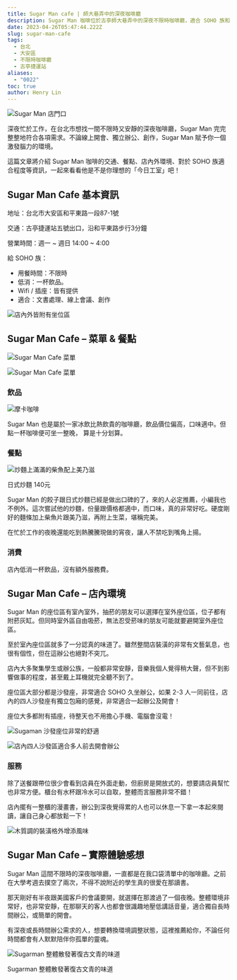 ```yaml
---
title: Sugar Man cafe | 師大巷弄中的深夜咖啡廳
description: Sugar Man 咖啡位於古亭師大巷弄中的深夜不限時咖啡廳，適合 SOHO 族和遠距辦公者長時間辦公！
date: 2023-04-26T05:47:44.222Z
slug: sugar-man-cafe
tags:
  - 台北
  - 大安區
  - 不限時咖啡廳
  - 古亭捷運站
aliases:
  - "0022"
toc: true
author: Henry Lin
---
```

![Sugar Man 店門口](https://lh3.googleusercontent.com/u/0/docs/ADP-6oHAcodjcZTRQ9cN0AcZ6JByVkTR7u-aIG7vSRSmEnKLZPyOG5GowkIR8C0mbNQm8gs0G23cqEd7MaR2TEkP9NKmbI8xzhS6U-_6rVYYfJrS29w0TLTMUsT5IHn9K3DXDv_2t2ltoO3eSZEJtSBkci6AtWZKwIX35AVpKhRSoKEkhT8dRAVf2Gt5mRodL3bnH8XaWRQMm8s0Iy0cBH5V5kfJ-VQQ9_yh6DQ-6ajedFWk5sjNkr6e48MsabDA0C7KB33ZCJ4N-N8Tj-UfkX0EWXMHcg-m7Z_UxsiVz6FnAOIAFUdlC0PK9VXkmg9Rtow0bw86S7lEEyu3IwDkPqbR0cMLZQ0x5a-gDKTNIY91P7mefync50OrGQRIEBJq889caRy97Zf8jljG1s_vtPa3aJGzx4tFMt3JEEdAnbb9t2EvGLaCVbhH9Wvr052ZdxH9ipwTI6iPxB0FLJ5X7SjjxvCcsdRdM5VfPiGXgqHLw23wOyjDcYJfYtD7NWNftkyGv30jsF90OTedxsoLjV3vdcXwUallF5jFPzjy8PeI0j1CwDrA9_wRCi2bBwX31n9-pDpzD37Ak0mr0SC9H-BVg6mBDm3XOiATvZjrI0K163ZN3CrJcCXRlbRxoilfpXdc7JJvSrkZXeA41p0E7iiMwqyFDXEdUVQ--i-5JjbUX8op_1GdInptuEMe0cGW3eL4K_FqnV1MiLXFhjriDXIlripDDI24808VzQizRLKwiA7P0BoIJqi_o4gSaslaGocB0nKIVEXV1wrJSl2bS3mF3IeEVC02YNGx3cRXxXiP9lkTesG48ivn0w3rtc8w7cYGXdO5ex6gBDeAvxxvXpiO2rtURd7Apz7ZnJUullP7EGyofqVjeCEZOcaEEB2UNcAQc_XqKPdSI0HyzK5Z-TsyhIQwB7bmWcG0sinSmvqS_Vkt594iocW_wJrB632Shbtl8r3hyf0hn0QZTaCGIWIkP7LHR_R8dw7bmLil "Sugar Man 店門口")

深夜忙於工作，在台北市想找一間不限時又安靜的深夜咖啡廳，Sugar Man 完完整整地符合各項需求。不論線上開會、獨立辦公、創作，Sugar Man 賦予你一個激發腦力的環境。

這篇文章將介紹 Sugar Man 咖啡的交通、餐點、店內外環境、對於 SOHO 族適合程度等資訊，一起來看看他是不是你理想的「今日工室」吧！

## Sugar Man Cafe 基本資訊

地址：台北市大安區和平東路一段87-1號

交通：古亭捷運站五號出口，沿和平東路步行3分鐘

營業時間：週一 \~ 週日 14:00 \~ 4:00

給 SOHO 族：

* 用餐時間：不限時
* 低消：一杯飲品。
* Wifi / 插座：皆有提供
* 適合：文書處理、線上會議、創作

![店內外皆附有坐位區](https://lh3.googleusercontent.com/u/0/docs/ADP-6oE4tZw8xB8kNjMmgTUfpJHmWKrN2IQEGrex_d9fBoxJK1m7Ayjr_tMaRnSWrXD6ujG5rcz0qG5kOJbMIqxn7lnd7EAm7BRZg9AGsnimjMAGiCyHl19Jxyzjn3J6R2SyP4HYaIcHJ90s84L4EVZqSpNsV5oMPIOvN5tSiZ76cizIQlFO7A9-uPylrm-T_QOXlojmmdViMp6Zh2JLxBew_qufZYUgdSdSUfEMGV_3AAebAIABxjCTvZMcQLEl3d0XUL_rimnqBeQhTpeu6UCZ_frqCFap4pfH92ShWNV1Re0kHVpSIbEW0iQOdxdfGt3Z6AhfaHbC_1ijSspA2Dr2zGrTDPClxmPa4JIwX0V3I_JtLsjQ3W5-qaXorZBiec5fHKTQG_xehU-lC3jrNnQR35U3ZCf7WRaOQWbqmeNN6m0EZUZuZhipPZNtLrcWjBLO4q6o-1BGS6EfqZDYnWGlEVY16UBr6TkytYg-EB71V5GlOyZ4gxYauqj7fqFWLEi4niL_fU_UvHKd8Pn-4H7rVeVS6hseB4RGw47zMMWEsDuUItXbis6Id1-dWA9LIcTkw8mpCkWpSu5Y-TDhEphoG8NidGepsHL0CAS-Fg6ouWh9Djf7Ll3HT2nGmcnZhI8HOEeSGD_bpeFLVwRFjhh_NhYkHHIKNzI_cYxscLST71XdB9C1iIRKOXRYztggtFWnMyMtuArsQBYDDSMN045BCtPi13bLp7ZN9woMWfq4IHOyWwNndtmvyyY2w8Rh2dbzqMctASyVMYgV8xo_2lZbwa75jTkUMkRfo8ID0bxRbXWPVJDXY7Laf_j0JCHZ3zEdOOe3uDcIWo1JmKfRJ363olxYlGX2Ypt-XHQW_jVSkaBl2QKXj4yywqk26-ImscTpTF0hCAkaZH2oHANtlQrJv2K0kj6kZggMrcnX5LQRi3seL3qauX34dm7xxbVkKYyBTqLHEF_QqxZ071hej3ZAxWnvS9HTSMOkeKVA "店內外皆附有坐位區")

## Sugar Man Cafe – 菜單 & 餐點

![Sugar Man Cafe 菜單](https://lh3.googleusercontent.com/u/0/docs/ADP-6oEmnW_14uAb5npjcy_9vQVTezY0GZIeO_RtWPuBpItCMUm0rEKuQM2E0cgQJDkwFVrc-rIEZlsMvSO_w8DTldzY-U82tqssr8uGFm3S8WkJl9iR-RHD4QV05pFeJDaYCDqwSXBISqAYQ5gIHLI_DJiUL5tFclQ4PjWcVpBWM95HBemjwNN4DyYayWNMyPzcbWqc_BR7LK3_fnsWp8Y1GZjMRI9ulmAxJa5NfDZVIULPdnmI-CyOuHl-nB9qDCNDxiZg9AN5bjuO0XrzIJFrryITwnvgAFNYDQzkl-BoroYmhTdKHcyQlmxvzMn45ePhC006RCoaLeHITq6-sn-sMuqAOZx3JdB1M8uxMYWVurn4XXP6MfgMqRIVQu7PWccr7MUUfPJoXowX0ceL1rSW3gt5q29rJBYT1iNkv5APa2UQ5Q8xm4YYB-inpVC7JCuoekxLBLP0T3LJWnn4xTzjeDmOT-WX5FgxLjSM55_nDSVeS5fu0Agqp1gPs1XlBw244-J2EuYWHB79670ghZ_Mqm5s127P9zzDjg2NAe_6jbprssqkh--V4VFZa00CiHM836v_yhblA44W7UIw6AdNGSKopMJRk_XzC--_aw6JcUxo_DaU7Ef2yA3N-0-q4IM48JXVnBncSSUiaFyLBr5UZUy5hsAXoEV3rwWc-LbZ0j9p_I8jnANDlnzgtyTA4q6V1OzuI5S__azYtkOnrBkrvweRQGi080yE3d-WKK-cCBpYCQ7B4PFHtelWAiPdFtUoHBxIokooy0X90lbmj15hlymoxXWbU3sJn7q78zLue1j0ByvOKadIcQgBaeI0UDAod_v2bZPREG4sfkS-_elcPOWiAxLPgl4W_VTQTqzV22_C_LMdhe8PD5ZT20ezx95hJepfhY15qaeW-32ytMEA2MGwZ057TQfRfoi6ghILFspfM4Yjj1H5sS_Xbkv2pxivvaNItf7SDC4ArJH0E--EOZfP5wiYKGQ7xIw1 "Sugar Man Cafe 菜單")

![Sugar Man Cafe 菜單](https://lh3.googleusercontent.com/u/0/docs/ADP-6oG8imj6wKjo3R34BRxz8n8sC3spdo1ApXMstAxRWYENrwCz9J40jz-DtXywrM9CzzOpeOtxj7sZ52g0KMThjqYGhkbggYoYQaTE9ItIQs0HYGLLSw76F7f19hQP4wRPyJCwsuafL2FoBgGpqw1lHKwCtgvww4o4y-hZrMzXfOBqaEV1Aaa06Nh6TqNN2h6GOl-wrEStTu25gMe6tnabrSCYwSzTFmQ3xyYA78aR5EUUX9aPTuoJMuBbnnwAs91K3abNeLQALy3bnGafw-hr7gziRYOIUtMQYYul-VD596ee83byQx3oRuzFVLuib_T7ikxF2zo3GbLHLRZGPn_0oe3P1e8BlMptjXPIRUAStFZxSWk9g3RK9_HPrSYT4rYmGcyFJDKMUw1bKMmp3f1XMduqrXdvN1mTHQ3FVkGz_xru47aBMRgnGmLYsLJ4nuQnqM5tj5VJ5bCp_RJuJtPFFF2Lyz7nSWCFNmXeqqD1zxrCGk5jA8sgN4hf4G-RlVPcMqVDdfbza7d68dOWN2cbOgYahz6TBB1sRmzr7PhSmraOcFGQHuoNkj1w-QM_pr7X2F2v09kWFameBT9KSBBq0w9uXuE1rtbyh8HO7qWvUIsiBp9HupGdtJvzCLkOl5ZVMonsbDtkiXb1ytI3Lh3ghEiPbw3YQeFuY1QzhfHeztLxZ9BZM5ylUH_gPVXkOqNFwpx8x3QvLxj3_hYlsZ_TApI9M5NqwY0mqzSLZwG-j-l2jpGukYmzZBX_Hd-7fJWff-LAN_Enic94uZZHONbjqfUraLfXb6pKiOeqB6nRm-X3x0h6a1CDgT_XT_q9ZTpECViYiPYbouzcuyH0mFMqjN_vXe6dxloNmFpZ5VXgfJhbT0VnnT_FMSJu3euSlISw9UVLd_uq-JkN_0JzNXVD_4d-i0Jye_MBgNp_ViUOzu-lwfNMPePZtzVtmDfFy-zdlkbRUq-6J69R1RBNqgK384grqnVsMsqc8kHW "Sugar Man Cafe 菜單")



### 飲品

![摩卡咖啡](https://lh3.googleusercontent.com/u/0/docs/ADP-6oE-0rYp_qw6J08GFwrkrufNFxiriL_SU1AjCcqjIswEB-42uxV_8Bdut2T-j0R5c50LO-Dm0VAw7BakA-Hi_HkP7B6YPY9ae4_TorT_KpX7Iqu7rAiUmR0kJeQgR6DM1YIf_5pMHnwsmimm2DEG9-7x3oohneRNE3bfv9D8_T2-0Aqu4Duw1xsUsAKkJvXRaEdRmKpV6yTUoFPi16RxApe32O6cBlifPEVUH-xWNHHuxwJlTp09akQ7GPSQsbFOrJNJwoJpjZZ14uM_kZBmXuYJvfVAogv-KlQV-jDyc5at5juLnzJx2KY3E5UGZTFZS2DV2a1FmHATygeda0v0pqp7dqODJvch5vXIx9JGic20U_ea-Etd4agH4-zRSWhRzCcnK6klRrgciE1n1xMocqpA6ZAytL-ypcVWNWzfst009gzWXQva7hG4ifwb4vTACnLAw_xOmg7gS9vbLhE2JK_vJ06yeelIs5-TwbE7WOEO1kii9ZTWS7sHK-LItn-waTnmDZHtqrP97_outxrJ6IdfzN2Y7c-cqFPkoCUj0yrVEiaOa1bOr7ur791I-tUMb-1DzUXJjhgWcXUKNGW_LVpoj_x-6UD03O3wcq2hv8ZE5o37aWoITg_zcxu4fjCObtGrxU-oiYAJCC_laPhdFR49VmqUmQebFZ4-Nrih2mVjk-VhwjED2Cz9oaYNKKGmeijGDvZ2MEWxyGLlYBr3NsKZnsm-5b51RZB8PB4vSrIuThSX8K36HWOfM93dMv9LG4juixmtjZe0isxXpDaWY6W3lMFexL4Xf24dN2K4CUwgId0XBbBvQwgWt9lMkJypRf2ba5v1hxA0I7cSQBNLIdA9PZMbNmYjCiILeCEJZgJAsLQnfNxrpnYgv88ygvjz2fbrmHgEpSd86D-YNNb60nF6wDex9hhD0thLEKhl91-Num-N7e39GzqL1iggrDDdGtcDeBZCKgJk9-LKXnFsXzSQq13t0INOJT9a "摩卡咖啡（冰）190元，可做冷熱飲，鮮奶油、甜度皆可調整")

Sugar Man 也是屬於一家冰飲比熱飲貴的咖啡廳，飲品價位偏高，口味適中。但點一杯咖啡便可坐一整晚， 算是十分划算。

### 餐點

![炒麵上滿滿的柴魚配上美乃滋](https://lh3.googleusercontent.com/u/0/docs/ADP-6oHSdJw7TAVuMENaqlGyGt5aY-_6fBJgerbRfx_NFW5mv6GsQh2zzrzxTfRt-XBND0d-QiniX8lXM9zi81OQ0A9-n3BqoB3myvw1h5oYeIpvgpSoslK24dFiwGP685cJwRalqwOgwR-QRJwnr9cRTZllGu-u3hieAJn9vOUqK8rEG-aexVVogt26aB0LBL_RcjnuW5ElzwDUjRQBt2iBErAcw3th-O-sLQBlVq9xv25X9BphgH3benHal9L8vLzniLZ53CywIusDWKG42R2RS3nJ3QeQ4IT6RMOSY_PYuRB82_Y4Spgye6r1ZyoLZtFBoogiZ1nKXzE-5VT41Gx62pDLrKsUlvay-X2n__Qlh7BmYsl8EcHweilyFvory-udkbl1YwZJCWCMmalWNfKX0jAjdkYYYtGT_Lt3FGjjlGP88qT0tH3QiOva_zhM_6FwgQhZ0itvm6_BFFjLXguNaXR3pG0oaLaP4Vu4UwLKIX3rShaE5gnGUYvbxNk4EZ3IxqHjPeVDuO82Fqs2fUxPbFRdOJQ1emj5hy-PAucsh2_sOgEDYlw7RkYSbDnIi9vgMKoz90DcO3uJVevk1IrkhvVS-vCInfDD8f3XjLk4URk_m2jDwQbs0X3cCyc1c-0D_ZEsaL3ASX4JqyIGBb0NvXo9vK7E6KN26ysFlLYhTWWXwk8NJwJuxH9Kef2gVx6Ro-1ozrX4jVmHCu1pUl0OgPs1700C0MmChyhMYLSue685JJ5WMQ5Uqt7VpSRU9fQYpRgbC6114TttJO58Ib_bJ47Vn7d6svq4Uu26JxWwQGL5pLbTgJB7uBT-aPRNipMPBiyXGA2fWWS9laarILMRAIBY9oAuY9CYHWFIgVjt9lC5k8b-t3yRIxCxQpIo6GJ1JbbVXhztYt3iZEQSRE-13M-90PL_n65Xpp90b6TSLY_qmlAxkIKYlDTV7sPvROEdniByYHmlCcf9Xv79mXbxDLvmGjQOWNiXaSF5 "炒麵上滿滿的柴魚配上美乃滋")

日式炒麵 140元

Sugar Man 的餃子跟日式炒麵已經是做出口碑的了，來的人必定推薦，小編我也不例外。這次嘗試他的炒麵，份量跟價格都適中，而口味，真的非常好吃。硬度剛好的麵條加上柴魚片跟美乃滋，再附上生菜，堪稱完美。

在忙於工作的夜晚還能吃到熱騰騰現做的宵夜，讓人不禁吃到嘴角上揚。

### 消費

店內低消一杯飲品，沒有額外服務費。

## Sugar Man Cafe – 店內環境

Sugar Man 的座位區有室內室外，抽菸的朋友可以選擇在室外座位區，位子都有附菸灰缸。但同時室外區自由吸菸，無法忍受菸味的朋友可能就要避開室外座位區。

至於室內座位區就多了一分認真的味道了。雖然整間店裝潢的非常有文藝氣息，也很有個性，但在這辦公也絕對不突兀。

店內大多聚集學生或辦公族，一般都非常安靜，音樂我個人覺得稍大聲，但不到影響做事的程度，甚至戴上耳機就完全聽不到了。

座位區大部分都是沙發座，非常適合 SOHO 久坐辦公，如果 2-3 人一同前往，店內的四人沙發座有獨立包廂的感覺，非常適合一起辦公及開會！

座位大多都附有插座，待整天也不用擔心手機、電腦會沒電！

![Sugaman 沙發座位非常的舒適](https://lh3.googleusercontent.com/u/0/docs/ADP-6oGM75MDetM1YUB_w2ZgM8b_GxT1QbNAH7orRXSCTO1utM52NKlSCy6cHB5FUppsx8lGaVsajLRbkCCRoJffdyDgdki2W8emBgxnLC-tCF_tSY7N_PYPXcwCAX3v9SQKrjddlRF2-xwCMMuxiqQhpZSXeQkmBzk5ahHuCizzu09iB_sYcKJOK3AQIwM7r773jdwuIRru4CrwT76Do0dRPlryeG8Kce4wSc5d0jBZooPKZTK1U_Pr7EmP7GKX6_04HOsqrsOoeEhit4acDgnnISyBRcnqBrd8I1PL8P7ogroa_ibE7ArnJ3TNMk-5QYmz5a5FcCGzvJc1jzuK4bCvzFQaA816jAxmCpxHuh7m59h51A4KsHczdF8ym3kxcv8x83_KRk5DQduEkFEb0yuxjWCp9zvkgoMKFjH4ykYQ4ThxptkfIy1FISztPnSYJT1rmSAyjJNC-i3EN5ng3PUiQqiFzbovYyc41A_gldi6EDGU1gCxHYDCre1hgd8vadsZeiu2mssxpG903-PX5yrJ3LBVY3EIOB2rszBustf1fT8SiRoY_6qbYEkXOVQQxXl5RVUKE6xwgfYN5FKVlnqEsFLsGxZ9s38HfHs4DOCRDbD-kp1kta05vVETL6ATHF0ouUrU5nY0f-TbtNGPkmdSI3kIDOthFF9tGzwuFqQMRcQgdzEwVV541BzJvNlav_HkYLLdeHdkyq7ufgVecTaqRtXpszpDkRu7hJWxdixRDhe426pKJXTGQE3kYzw1-MQ9MLVld7MI5dOvffGxT9lJhFYBr3fDjd8GTbz93JShoCK1pNfxKJJYqWkev-6yoOaESi1JTnT18U7XLPbQrOCQjXBiOtvPzuSyOgY5-wz8oNzT2CVdHhm_SGLM5iVztEuPIm98rfby1WjGXeaZLi6jPpB7PPGzztlQe79DXlWb0PvDfYjBWeWmzjYWZl3Lf_qxOutb37VrOK1wE7W8GBvmkhI28oI9K9_xAyQO "Sugaman 沙發座位非常的舒適")

![店內四人沙發區適合多人前去開會辦公](https://lh3.googleusercontent.com/u/0/docs/ADP-6oE-1Q2--qIWK6SLy0h2QGyTXkKP5s4jnbjfOOv-ftxj3UYiKzqC6IcVmJ0aJd1CwaSR6g0rCxbbS8fcbt50is40u-zcEvZegrIcUEkdgYftrRw-99rprhREvKKMHsiT_nISJTj1d24gCi6fO6HJkCX2p8cUHy2xvR9UdOaJKEL4yDGvzq5W3oZJKLxrdhhsxOJMi2U1nNW1GxzWRVe1vJ5XyzVzsHYeV5_YuOt4kIgmPY3YV48djtKOioyQ-Qfg_S9aFf3uBVAJ7ZrqH7uf04UjopacCxMG2c-z6W3v3TRfdb7l7p-VNHah3qgl-DAORg32q7EOZGxu6v9sS_S5gNG7vwcprA_I8zzkDuRSpKNqQOu5oYOW0LsK78sKFOqmGXnbfP-HMDGs6CxQThOSzamS6tY7YYvZGyxba4WKoeSTzmbsDcZeC2ZJOilUxYSwBNjMJBoa5lFJx-ncl-0ffD4z99Xmt6vjC0RjWebQZUZQT-5jQKt9u9iHl5iq2sun0VR6PvZwt9lVgJiLD5C0At_Ui5av77ukGJjnAIhvnte3E5uM1dUOcPK7zFDReuDOSNcOTb8JfLMswofc6Dwy-Svfj5Q7mwZzHPBhb1yu69YsvoYI9W5zXpGK0HKNDy8-poDnNtV2qKz_9eEk9JzeFH5Bm0hIANsReb546YKHfWIbxCfXvbNCiY9yp1Y5AcWK9XXlJmSKKQOLIkxx5hYmWQM75D2yDTeBUuMMxdRLU4SIYMzdyaIZk8DMsGU-wCJ5CK4Xhj6ZZ6bSzjQw5N97Zwo-2q7w_MRSb6PP9YJ4GYdsJggYML-4oYILNmRPUK1WracgJayJcEsXllMsdzBodzgjc9rlJZ0lL4ZeuvHrIyJ0tfk0B5g-pdHTOhMnxGgETaLiLlSwE9D2DKrnOZC9rAKE-jbv-LEIE_jokYfZ7QfXmcX8BBcL_nf9ByWfWL8IZ7mAGzFeXn1hAKeb0ChdEETBO6PZx91WuwwN "店內四人沙發區適合多人前去開會辦公")

### 服務

除了送餐跟帶位很少會看到店員在外面走動，但廚房是開放式的，想要請店員幫忙也非常方便。櫃台有水杯跟冷水可以自取，整體而言服務非常不錯！

店內擺有一整櫃的漫畫書，辦公到深夜覺得累的人也可以休息一下拿一本起來閱讀，讓自己身心都放鬆一下！

![木質調的裝潢格外增添風味](https://lh3.googleusercontent.com/u/0/docs/ADP-6oFNPBI6OjGGDMjCPb6RzAk2GaUk0ICijVLeg9ICyoefcyTJmBz5rn91xHYLGXHYJfGWVFMvDQeh-csrg02HyVUTqyVS_YXrsTIbHoarNjQNah9YYoLlqcYOHlJL9Xqa3rl9KRBEXrJVga7aVXz42kI8AZjBIEAlPkuGt8fCqkYvh5FsgR21kgfLwuE-vyYELj8HMmEl6pBk61EQrku3tP5Wl2y5AaSlVdgy84tTI6s6jnGV6UVuOw1z9oJ5-TvtMyarhM2EVK-kY9QX4fymfMGTIgDLByx4zr1klZnvEq95TShjmbNCGWOHX-wJBNc3cKAC8pAHJRnSBs5YIh_v9dqCV1jbBzqY8Rn732Z_jpgq5PIctM_GQgXuG-ABkpHdxBPLMvlvcoqwBf1U2Vbs_nV1yD0N0-OcUJ3ErOozYIvlOVpLLvYd7RRShMeHqCGxk7GwcpBqnxDyxN2HoBMMnZzzYDb_xrApJfRdYBuyiHgJ4V7FMcLhkqhSj_O2NDOCERyfa4iTSf8HiEXQG7kOprTO3U0jCodUubWTn6fwWYbbA-IqLPPKS6-mJ_fAGDPCvmb_tVArjvC8fM3yKh8-uppCF5dT-_MoITn0wHcllqI4mMtjTJT1lgYFXNpyzT_-JyoAGc19U3KKfwb93bNMs6xHyZ1Cc3NMrHPZe_pn9-oym2MUdLyBDarxWyW9bNh1ijPPfIx-dNRlyF9h1SEM_gfkBLodReqd2lnUnueZfXd3hR6mFK1W_kBVjesAz7n7fK9nElnHGpNOdaK_lMiOqPQUj8j6iaXAsOdtoVZrIkvv7eWcQJ-PglpCxed8F2GkQEiXKKAbfcVg8qdTlXid-C7GL75-qow0UEmqyeQgqjA28N38KXDFlbKIqSqpYzSN6zr7ARRZWhtf1i5HdkjdmL7ONxwnSDOjlIj-r8s5r3PtObEkzuAltjqezrfkMlwCmGEgF4Z7QCsU3_Ei6h3VnICGqOFAOrhFWxE8 "木質調的裝潢格外增添風味")

## Sugar Man Cafe – 實際體驗感想

Sugar Man 這間不限時的深夜咖啡廳，一直都是在我口袋清單中的咖啡廳。之前在大學考週去撲空了兩次，不得不說附近的學生真的很愛在那讀書。

那天剛好有半夜跟美國客戶的會議要開，就選擇在那渡過了一個夜晚。整體環境非常好，也非常安靜，在那聊天的客人也都會很識趣地壓低講話音量，適合獨自長時間辦公，或簡單的開會。

有深夜或長時間辦公需求的人，想要轉換環境調整狀態，這裡推薦給你，不論任何時間都會有人默默陪伴你孤單的靈魂。

![Sugarman 整體散發著復古文青的味道](https://lh3.googleusercontent.com/u/0/docs/ADP-6oHxTiIKs8TaaCT4wnqVQXQPm6TOPuU_8gISUBn5OKBYnFmGcllxbUJ_Q28fzOgi7S8jkz6uT5g7dr2rToM0C1xtni15zEcQ0OY4ZTLD7eK068x8q3v4aSdpptqi5ChQlPDAF3RYlL7yVtF5eIQ6XmHBLEbXySwYMeVFd_lR8uRqvPbCQ9t3kv-OxumV_4lxvYkBZ_kZUQt6-qm6xmm12qxSNIhvemorqpvQiMDrvGsRUjiwIVlzVkwS4Ka83KyePl_RjiB3jo5mZ-NTntXSBj4Ff14Bxso_c1r4EZmyL-ZpFyA-BNifgDrCO20k4w1OurcqvPhYIsAU81YnAqX9cvPNZaszNzboGTEzGpe9CDbPFWLZc2OubN1Jq4oLzR6nchhr3PLoXi-Uv2CLxOBx6BVol1GHAxdicIMQhMCeV3ypsHQ3_SSTJwkMqgpgt_9R73FyZuTcQg7jp-yeuCqnEFlRQVI8FJ-OxZqAMf-FHNxLwbGPOsBH2rba4is6lrRQEEPcP9MmS_o46qdQBcVxzlIS_i_WbYj0zTRBO5QqhbmakmxRfdpIyg2IaqHZxtx-nSxB1I7HrwkuyCgXuD-e-CDGXnY1jdXW7mAN-HItujvJWSTN6phlcgQ8tnwfKKShOr-njm3fiQZalH4HWa4ZLR7uHnqZdoLd8QMKs_S89kYAZSeRWAiwvoGJ1NaQ9e-lyYTLag2IQyHg1YoZhjrREquEjQW5kvTzzaLahw3B8H2PRnX2pjOznLgMUiwh1U-vgciSrHqAVqeXbV6Y04ukbYcRZXLe95V1rk1teMQKRDZ1Pf6ndabNfKUk20aQ_ha1qXLRqGoN3Thm6MQN96kW8s7O4Z2qzWd1ZyUz0WwkZoifxFsN2ZSxjoxpAnnTCx1eBqTYPj7-CM5ZZDaUTKQbmgKcHM4Rpg3CotTz7Q929gs6ZsQ8q3l_QDW6H2U78hXPFS2VyzUmCeeWouXEl1QV9pddmmgaG8IcZD6g "Sugarman 整體散發著復古文青的味道")

Sugarman 整體散發著復古文青的味道